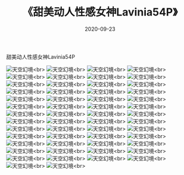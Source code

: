 ﻿---
layout: post
title: 《甜美动人性感女神Lavinia54P》
date: 2020-09-23
img: http://photo.orgx.cf/性感/2020/甜美动人性感女神Lavinia54P/000.jpg
tags: [美女,性感,泳衣]
---

甜美动人性感女神Lavinia54P



![天空幻境](http://photo.orgx.cf/性感/2020/甜美动人性感女神Lavinia54P/001.jpg''天空幻境'')<br>
![天空幻境](http://photo.orgx.cf/性感/2020/甜美动人性感女神Lavinia54P/002.jpg''天空幻境'')<br>
![天空幻境](http://photo.orgx.cf/性感/2020/甜美动人性感女神Lavinia54P/003.jpg''天空幻境'')<br>
![天空幻境](http://photo.orgx.cf/性感/2020/甜美动人性感女神Lavinia54P/004.jpg''天空幻境'')<br>
![天空幻境](http://photo.orgx.cf/性感/2020/甜美动人性感女神Lavinia54P/005.jpg''天空幻境'')<br>
![天空幻境](http://photo.orgx.cf/性感/2020/甜美动人性感女神Lavinia54P/006.jpg''天空幻境'')<br>
![天空幻境](http://photo.orgx.cf/性感/2020/甜美动人性感女神Lavinia54P/007.jpg''天空幻境'')<br>
![天空幻境](http://photo.orgx.cf/性感/2020/甜美动人性感女神Lavinia54P/008.jpg''天空幻境'')<br>
![天空幻境](http://photo.orgx.cf/性感/2020/甜美动人性感女神Lavinia54P/009.jpg''天空幻境'')<br>
![天空幻境](http://photo.orgx.cf/性感/2020/甜美动人性感女神Lavinia54P/010.jpg''天空幻境'')<br>
![天空幻境](http://photo.orgx.cf/性感/2020/甜美动人性感女神Lavinia54P/011.jpg''天空幻境'')<br>
![天空幻境](http://photo.orgx.cf/性感/2020/甜美动人性感女神Lavinia54P/012.jpg''天空幻境'')<br>
![天空幻境](http://photo.orgx.cf/性感/2020/甜美动人性感女神Lavinia54P/013.jpg''天空幻境'')<br>
![天空幻境](http://photo.orgx.cf/性感/2020/甜美动人性感女神Lavinia54P/014.jpg''天空幻境'')<br>
![天空幻境](http://photo.orgx.cf/性感/2020/甜美动人性感女神Lavinia54P/015.jpg''天空幻境'')<br>
![天空幻境](http://photo.orgx.cf/性感/2020/甜美动人性感女神Lavinia54P/016.jpg''天空幻境'')<br>
![天空幻境](http://photo.orgx.cf/性感/2020/甜美动人性感女神Lavinia54P/017.jpg''天空幻境'')<br>
![天空幻境](http://photo.orgx.cf/性感/2020/甜美动人性感女神Lavinia54P/018.jpg''天空幻境'')<br>
![天空幻境](http://photo.orgx.cf/性感/2020/甜美动人性感女神Lavinia54P/019.jpg''天空幻境'')<br>
![天空幻境](http://photo.orgx.cf/性感/2020/甜美动人性感女神Lavinia54P/020.jpg''天空幻境'')<br>
![天空幻境](http://photo.orgx.cf/性感/2020/甜美动人性感女神Lavinia54P/021.jpg''天空幻境'')<br>
![天空幻境](http://photo.orgx.cf/性感/2020/甜美动人性感女神Lavinia54P/022.jpg''天空幻境'')<br>
![天空幻境](http://photo.orgx.cf/性感/2020/甜美动人性感女神Lavinia54P/023.jpg''天空幻境'')<br>
![天空幻境](http://photo.orgx.cf/性感/2020/甜美动人性感女神Lavinia54P/024.jpg''天空幻境'')<br>
![天空幻境](http://photo.orgx.cf/性感/2020/甜美动人性感女神Lavinia54P/025.jpg''天空幻境'')<br>
![天空幻境](http://photo.orgx.cf/性感/2020/甜美动人性感女神Lavinia54P/026.jpg''天空幻境'')<br>
![天空幻境](http://photo.orgx.cf/性感/2020/甜美动人性感女神Lavinia54P/027.jpg''天空幻境'')<br>
![天空幻境](http://photo.orgx.cf/性感/2020/甜美动人性感女神Lavinia54P/028.jpg''天空幻境'')<br>
![天空幻境](http://photo.orgx.cf/性感/2020/甜美动人性感女神Lavinia54P/029.jpg''天空幻境'')<br>
![天空幻境](http://photo.orgx.cf/性感/2020/甜美动人性感女神Lavinia54P/030.jpg''天空幻境'')<br>
![天空幻境](http://photo.orgx.cf/性感/2020/甜美动人性感女神Lavinia54P/031.jpg''天空幻境'')<br>
![天空幻境](http://photo.orgx.cf/性感/2020/甜美动人性感女神Lavinia54P/032.jpg''天空幻境'')<br>
![天空幻境](http://photo.orgx.cf/性感/2020/甜美动人性感女神Lavinia54P/033.jpg''天空幻境'')<br>
![天空幻境](http://photo.orgx.cf/性感/2020/甜美动人性感女神Lavinia54P/034.jpg''天空幻境'')<br>
![天空幻境](http://photo.orgx.cf/性感/2020/甜美动人性感女神Lavinia54P/035.jpg''天空幻境'')<br>
![天空幻境](http://photo.orgx.cf/性感/2020/甜美动人性感女神Lavinia54P/036.jpg''天空幻境'')<br>
![天空幻境](http://photo.orgx.cf/性感/2020/甜美动人性感女神Lavinia54P/037.jpg''天空幻境'')<br>
![天空幻境](http://photo.orgx.cf/性感/2020/甜美动人性感女神Lavinia54P/038.jpg''天空幻境'')<br>
![天空幻境](http://photo.orgx.cf/性感/2020/甜美动人性感女神Lavinia54P/039.jpg''天空幻境'')<br>
![天空幻境](http://photo.orgx.cf/性感/2020/甜美动人性感女神Lavinia54P/040.jpg''天空幻境'')<br>
![天空幻境](http://photo.orgx.cf/性感/2020/甜美动人性感女神Lavinia54P/041.jpg''天空幻境'')<br>
![天空幻境](http://photo.orgx.cf/性感/2020/甜美动人性感女神Lavinia54P/042.jpg''天空幻境'')<br>
![天空幻境](http://photo.orgx.cf/性感/2020/甜美动人性感女神Lavinia54P/043.jpg''天空幻境'')<br>
![天空幻境](http://photo.orgx.cf/性感/2020/甜美动人性感女神Lavinia54P/044.jpg''天空幻境'')<br>
![天空幻境](http://photo.orgx.cf/性感/2020/甜美动人性感女神Lavinia54P/045.jpg''天空幻境'')<br>
![天空幻境](http://photo.orgx.cf/性感/2020/甜美动人性感女神Lavinia54P/046.jpg''天空幻境'')<br>
![天空幻境](http://photo.orgx.cf/性感/2020/甜美动人性感女神Lavinia54P/047.jpg''天空幻境'')<br>
![天空幻境](http://photo.orgx.cf/性感/2020/甜美动人性感女神Lavinia54P/048.jpg''天空幻境'')<br>
![天空幻境](http://photo.orgx.cf/性感/2020/甜美动人性感女神Lavinia54P/049.jpg''天空幻境'')<br>
![天空幻境](http://photo.orgx.cf/性感/2020/甜美动人性感女神Lavinia54P/050.jpg''天空幻境'')<br>
![天空幻境](http://photo.orgx.cf/性感/2020/甜美动人性感女神Lavinia54P/051.jpg''天空幻境'')<br>
![天空幻境](http://photo.orgx.cf/性感/2020/甜美动人性感女神Lavinia54P/052.jpg''天空幻境'')<br>
![天空幻境](http://photo.orgx.cf/性感/2020/甜美动人性感女神Lavinia54P/053.jpg''天空幻境'')<br>
![天空幻境](http://photo.orgx.cf/性感/2020/甜美动人性感女神Lavinia54P/054.jpg''天空幻境'')<br>